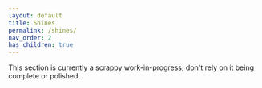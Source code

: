 ```yaml
---
layout: default
title: Shines
permalink: /shines/
nav_order: 2
has_children: true
---
```


This section is currently a scrappy work-in-progress; don't rely on it being complete or polished.